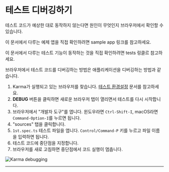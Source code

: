 <!--
# Debugging tests
-->
# 테스트 디버깅하기

<!--
If your tests aren't working as you expect them to, you can inspect and debug them in the browser.

<div class="alert is-helpful">

  For the sample app that the testing guides describe, see the <live-example name="testing" embedded-style noDownload>sample app</live-example>.

  For the tests features in the testing guides, see <live-example name="testing" stackblitz="specs" noDownload>tests</live-example>.

</div>


Debug specs in the browser in the same way that you debug an application.

1. Reveal the Karma browser window. See [Set up testing](guide/testing#set-up-testing) if you need help with this step.
1. Click the **DEBUG** button; it opens a new browser tab and re-runs the tests.
1. Open the browser's “Developer Tools” (`Ctrl-Shift-I` on Windows; `Command-Option-I` in macOS).
1. Pick the "sources" section.
1. Open the `1st.spec.ts` test file (Control/Command-P, then start typing the name of the file).
1. Set a breakpoint in the test.
1. Refresh the browser, and it stops at the breakpoint.

<div class="lightbox">
  <img src='generated/images/guide/testing/karma-1st-spec-debug.png' alt="Karma debugging">
</div>
-->
테스트 코드가 예상한 대로 동작하지 않는다면 원인이 무엇인지 브라우저에서 확인할 수 있습니다.

<div class="alert is-helpful">

이 문서에서 다루는 예제 앱을 직접 확인하려면 <live-example name="testing" embedded-style noDownload>sample app</live-example> 링크를 참고하세요.

이 문서에서 다루는 테스트 기능이 동작하는 것을 직접 확인하려면 <live-example name="testing" stackblitz="specs" noDownload>tests</live-example> 링클르 참고하세요.

</div>


브라우저에서 테스트 코드를 디버깅하는 방법은 애플리케이션을 디버깅하는 방법과 같습니다.

1. Karma가 실행되고 있는 브라우저를 찾습니다. [테스트 환경설정](guide/testing#set-up-testing) 문서를 참고하세요.
1. **DEBUG** 버튼을 클릭하면 새로운 브라우저 탭이 열리면서 테스트를 다시 시작합니다.
1. 브라우저에서 "개발자 도구"를 엽니다. 윈도우라면 `Ctrl-Shift-I`, macOS라면 `Command-Option-I`를 누르면 됩니다.
1. "sources" 탭을 클릭합니다.
1. `1st.spec.ts` 테스트 파일을 엽니다. `Control/Command-P` 키를 누르고 파일 이름을 입력하면 됩니다.
1. 테스트 코드에 중단점을 지정합니다.
1. 브라우저를 새로 고침하면 중단점에서 코드 실행이 멈춥니다.

<div class="lightbox">
  <img src='generated/images/guide/testing/karma-1st-spec-debug.png' alt="Karma debugging">
</div>


<hr>
